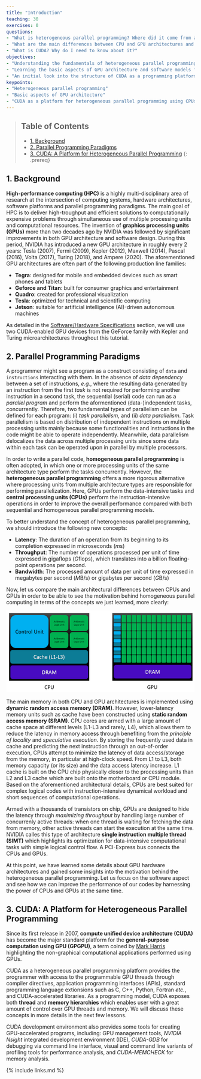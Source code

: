 ```yaml
---
title: "Introduction"
teaching: 30
exercises: 0
questions:
- "What is heterogeneous parallel programming? Where did it come from and how did it evolve?"
- "What are the main differences between CPU and GPU architectures and their relation to parallel programming paradigms?"
- "What is CUDA? Why do I need to know about it?"
objectives:
- "Understanding the fundamentals of heterogeneous parallel programming"
- "Learning the basic aspects of GPU architecture and software models for heterogeneous parallel programming"
- "An initial look into the structure of CUDA as a programming platform and model"
keypoints:
- "Heterogeneous parallel programming"
- "Basic aspects of GPU architecture"
- "CUDA as a platform for heterogeneous parallel programming using CPUs and GPUs"
---
```


> ## Table of Contents
> - [1. Background](#1-background)
> - [2. Parallel Programming Paradigms](#2-parallel-programming-paradigms)
> - [3. CUDA: A Platform for Heterogeneous Parallel Programming](#3-cuda-a-platform-for-heterogeneous-parallel-programming)
{: .prereq}

## 1. Background

**High-performance computing (HPC)** is a highly multi-disciplinary area of research
at the intersection of computing systems, hardware architectures, software platforms
and parallel programming paradigms. The main goal of HPC is to deliver high-troughput 
and efficient solutions to computationally expensive problems through simultaneous use
of multiple processing units and computational resources.
The invention of **graphics processing units (GPUs)** more than two decades 
ago by NVIDIA was followed by significant improvements in both GPU architecture and
software design. During this period, NVIDIA has introduced a new GPU architecture in
roughly every 2 years: Tesla (2007), Fermi (2009), Kepler (2012), Maxwell (2014),
Pascal (2016), Volta (2017), Turing (2018), and Ampere (2020). The aforementioned
GPU architectures are often part of the following production line families:

- **Tegra**: designed for mobile and embedded devices such as smart phones and tablets
- **Geforce and Titan**: built for consumer graphics and entertainment
- **Quadro**: created for professional visualization
- **Tesla**: optimized for technical and scientific computing
- **Jetson**: suitable for artificial intelligence (AI)-driven autonomous machines 

As detailed in the [Software/Hardware Specifications](#sh-specifications)
section, we will use two CUDA-enabled GPU devices from the GeForce family 
with Kepler and Turing microarchitectures throughout this tutorial.

## 2. Parallel Programming Paradigms

A programmer might see a program as a construct consisting of
`data` and `instructions` interacting with them. In the absence
of *data dependency* between a set of instructions, *e.g.*, where 
the resulting data generated by an instruction from the first *task* is
not required for performing another instruction in a second task,
the sequential (serial) code can run as a *parallel program* and perform 
the aformentioned (data-)independent tasks, concurrently.
Therefore, two fundamental types of parallelism can be defined
for each program: (i) *task parallelism*, and (ii) *data parallelism*.
Task parallelism is based on distribution of independent instructions on 
multiple processing units mainly because some functionalities and instructions
in the code might be able to operate independently. Meanwhile, data parallelism
delocalizes the data across multiple processing units since some data 
within each task can be operated upon in parallel by multiple processors.

In order to write a parallel code, **homogeneous parallel programming**
is often adopted, in which one or more processing units of the same architecture type
perform the tasks concurrently. However, the **heterogeneous parallel programming**
offers a more rigorous alternative where processing units from multiple architecture
types are responsible for performing parallelization. Here, GPUs perform the
data-intensive tasks and **central processing units (CPUs)** perform the 
instruction-intensive operations in order to improve the overall performance
compared with both sequential and homogeneous parallel programming models.

To better understand the concept of heterogeneous parallel programming,
we should introduce the following new concepts:

- **Latency**: The duration of an operation from its beginning to its completion expressed in microseconds (*m*s)
- **Throughput**: The number of operations processed per unit of time expressed in gigaflops (*G*flops), which
translates into a billion floating-point operations per second.
- **Bandwidth**: The processed amount of data per unit of time expressed in megabytes per second (*M*B/s) 
or gigabytes per second (*G*B/s)

Now, let us compare the main architectural differences between CPUs and GPUs
in order to be able to see the motivation behind homogeneous parallel computing
in terms of the concepts we just learned, more clearly:

![Figure 1](../fig/CPU_GPU_comparison.png)

The main memory in both CPU and GPU architectures is implemented using
**dynamic random access memory (DRAM)**. However, lower-latency memory
units such as cache have been constructed using 
**static random access memory (SRAM)**. CPU cores are armed with a large 
amount of cache space at different levels (L1-L3 and rarely, L4), 
which allows them to reduce the latency in memory access through benefiting from
the *principle of locality* and *speculative execution*. By storing the frequently 
used data in cache and predicting the next instruction through an out-of-order
execution, CPUs attempt to minimize the latency of data access/storage from the memory,
in particular at high-clock speed. From L1 to L3, both memory capacity (or its size)
and the data access latency increase. L1 cache is built on the CPU chip physically 
closer to the processing units than L2 and L3 cache which are built onto the 
motherboard or CPU module. Based on the aforementioned architectural details,
CPUs are best suited for complex logical codes with instruction-intensive dynamical 
workload and short sequences of computational operations.

Armed with a thousands of transistors on chip, GPUs are designed to hide the latency through 
*maximizing throughput* by handling large number of concurrenly active threads:
when one thread is waiting for fetching the data from memory, other active threads can start the
execution at the same time. NVIDIA calles this type of architecture
**single instruction multiple thread (SIMT)** which highlights its optimization 
for data-intensive computational tasks with simple logical control flow. A PCI-Express bus
connects the CPUs and GPUs.

At this point, we have learned some details about GPU hardware architectures and 
gained some insights into the motivation behind the heterogeneous parallel programming.
Let us focus on the software aspect and see how we can improve the performance 
of our codes by harnessing the power of CPUs and GPUs at the same time.

## 3. CUDA: A Platform for Heterogeneous Parallel Programming

Since its first release in 2007, **compute unified device architecture (CUDA)**
has become the major standard platform for the **general-purpose
computation using GPU (GPGPU)**, a term coined by
[Mark Harris](https://developer.nvidia.com/blog/author/mharris) highlighting
the non-graphical computational applications performed using GPUs.

CUDA as a heterogeneous parallel programming platform provides the programmer with access
to the programmable GPU threads through compiler directives, application programming 
interfaces (APIs), standard programming language extionsions such as C, C++, Python, 
Fortran *etc.*, and CUDA-accelerated libraries. As a programming model, CUDA exposes 
both **thread** and **memory hierarchies** which enables user with a great amount of 
control over GPU threads and memory. We will discuss these concepts in more details in 
the next few lessons.

CUDA development environment also provides some tools for creating GPU-accelerated
programs, including: GPU management tools, *NVIDIA Nsight* integrated development 
environment (IDE), *CUDA-GDB* for debugging via command line interface, 
visual and command line variants of profiling tools for performance analysis, and 
*CUDA-MEMCHECK* for memory analysis.

{% include links.md %}

